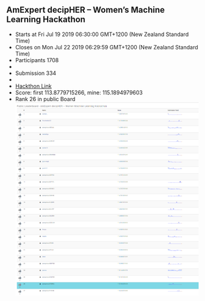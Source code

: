 ## AmExpert decipHER – Women’s Machine Learning Hackathon

- Starts at Fri Jul 19 2019 06:30:00 GMT+1200 (New Zealand Standard Time)
- Closes on Mon Jul 22 2019 06:29:59 GMT+1200 (New Zealand Standard Time)
- Participants 1708
-
- Submission 334
-
- [Hackthon Link](https://datahack.analyticsvidhya.com/contest/amexpert-decipher-women-machine-learning-hackathon/?utm_source=auto-email)
- Score: first 113.8779715266, mine: 115.1894979603
- Rank 26 in public Board
![Rank in public Board](./images/publib26.PNG)